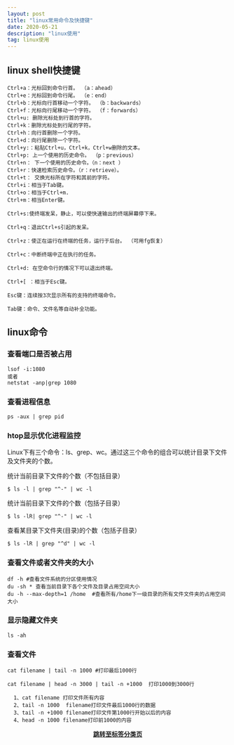 ```yaml
---
layout: post
title: "linux常用命令及快捷键"
date: 2020-05-21
description: "linux使用"
tag: linux使用 
--- 
```


## linux shell快捷键

```
Ctrl+a：光标回到命令行首。 （a：ahead）
Ctrl+e：光标回到命令行尾。 （e：end）
Ctrl+b：光标向行首移动一个字符。 （b：backwards）
Ctrl+f：光标向行尾移动一个字符。 （f：forwards）
Ctrl+u: 删除光标处到行首的字符。
Ctrl+k：删除光标处到行尾的字符。
Ctrl+h：向行首删除一个字符。
Ctrl+d：向行尾删除一个字符。
Ctrl+y:：粘贴Ctrl+u，Ctrl+k，Ctrl+w删除的文本。
Ctrl+p: 上一个使用的历史命令。 （p：previous）
Ctrl+n： 下一个使用的历史命令。（n：next ）
Ctrl+r：快速检索历史命令。（r：retrieve）。
Ctrl+t： 交换光标所在字符和其前的字符。
Ctrl+i：相当于Tab键。
Ctrl+o：相当于Ctrl+m.
Ctrl+m：相当Enter键。
```

```
Ctrl+s:使终端发呆，静止，可以使快速输出的终端屏幕停下来。

Ctrl+q：退出Ctrl+s引起的发呆。

Ctrl+z：使正在运行在终端的任务，运行于后台。 （可用fg恢复）

Ctrl+c：中断终端中正在执行的任务。

Ctrl+d: 在空命令行的情况下可以退出终端。

Ctrl+[ ：相当于Esc键。

Esc键：连续按3次显示所有的支持的终端命令。

Tab键：命令、文件名等自动补全功能。
```



## linux命令

### 查看端口是否被占用
```
lsof -i:1080
或者
netstat -anp|grep 1080
```

### 查看进程信息

`ps -aux | grep pid `

### htop显示优化进程监控

Linux下有三个命令：ls、grep、wc。通过这三个命令的组合可以统计目录下文件及文件夹的个数。

统计当前目录下文件的个数（不包括目录）
```
$ ls -l | grep "^-" | wc -l
```
统计当前目录下文件的个数（包括子目录）
```
$ ls -lR| grep "^-" | wc -l
```
查看某目录下文件夹(目录)的个数（包括子目录）
```
$ ls -lR | grep "^d" | wc -l
```

### 查看文件或者文件夹的大小
```
df -h #查看文件系统的分区使用情况
du -sh * 查看当前目录下各个文件及目录占用空间大小
du -h --max-depth=1 /home  #查看所有/home下一级目录的所有文件文件夹的占用空间大小
```

### 显示隐藏文件夹
```
ls -ah
```

### 查看文件
```
cat filename | tail -n 1000 #打印最后1000行

cat filename | head -n 3000 | tail -n +1000  打印1000到3000行
```
```
  1、cat filename 打印文件所有内容
  2、tail -n 1000  filename打印文件最后1000行的数据
  3、tail -n +1000 filename打印文件第1000行开始以后的内容
  4、head -n 1000 filename打印前1000的内容
```

**[<center>跳转至标签分类页</center>](https://lxztju.github.io/tags/)**